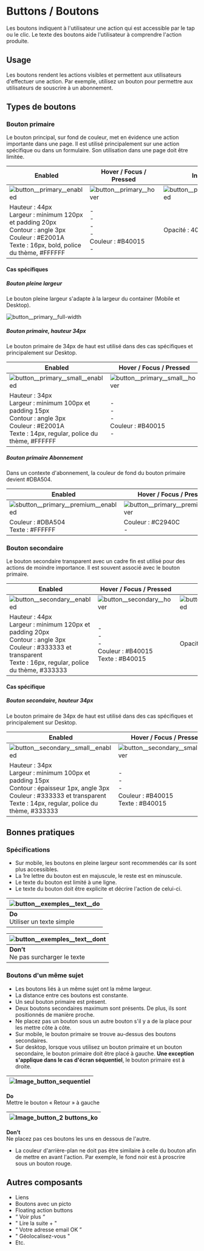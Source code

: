 # Buttons / Boutons

Les boutons indiquent à l'utilisateur une action qui est accessible par le tap ou le clic. Le texte des boutons aide l'utilisateur à comprendre l'action produite.

## Usage

Les boutons rendent les actions visibles et permettent aux utilisateurs d'effectuer une action. Par exemple, utilisez un bouton pour permettre aux utilisateurs de souscrire à un abonnement.

## Types de boutons

### Bouton primaire

Le bouton principal, sur fond de couleur, met en évidence une action importante dans une page. Il est utilisé principalement sur une action spécifique ou dans un formulaire. Son utilisation dans une page doit être limitée.

Enabled | Hover / Focus / Pressed | Inactif
------------ | ------------- | ------------- |
![button__primary__enabled](design/button__primary__enabled.png)| ![button__primary__hover](design/button__primary__hover.png)| ![button__primary__disabled](design/button__primary__disabled.png)
Hauteur : 44px  <br> Largeur : minimum 120px et padding 20px <br> Contour : angle 3px  <br> Couleur : #E2001A  <br> Texte : 16px, bold, police du thème, #FFFFFF | - <br> - <br> - <br> - <br> Couleur : #B40015 <br> - | Opacité : 40 %


#### Cas spécifiques

##### Bouton pleine largeur

Le bouton pleine largeur s'adapte à la largeur du container (Mobile et Desktop).

![button__primary__full-width](design/button__primary__full-width.png)


##### Bouton primaire, hauteur 34px

Le bouton primaire de 34px de haut est utilisé dans des cas spécifiques et principalement sur Desktop.

  Enabled | Hover / Focus / Pressed | Inactif
  ------------ | ------------- | ------------- |
  ![button__primary__small__enabled](design/button__primary__small__enabled.png)|![button__primary__small__hover](design/button__primary__small__hover.png)| ![button__primary__small__disabled](design/button__primary__small__disabled.png)
  Hauteur : 34px  <br> Largeur : minimum 100px et padding 15px  <br> Contour : angle 3px <br> Couleur : #E2001A <br> Texte : 14px, regular, police du thème, #FFFFFF | - <br> - <br> - <br> Couleur : #B40015 <br> - | Opacité : 40 %

##### Bouton primaire Abonnement

Dans un contexte d'abonnement, la couleur de fond du bouton primaire devient #DBA504.

  Enabled | Hover / Focus / Pressed
  ------------ | -------------
![sbutton__primary__premium__enabled](design/button__primary__premium__enabled.png)|   ![button__primary__premium__hover](design/button__primary__premium__hover.png)
Couleur : #DBA504 <br> Texte : #FFFFFF |  Couleur : #C2940C <br> -


### Bouton secondaire

Le bouton secondaire transparent avec un cadre fin est utilisé pour des actions de moindre importance. Il est souvent associé avec le bouton primaire.


Enabled | Hover / Focus / Pressed | Inactif
------------ | ------------- | ------------- |
![button__secondary__enabled](design/button__secondary__enabled.png)| ![button__secondary__hover](design/button__secondary__hover.png)| ![button__secondary__disabled](design/button__secondary__disabled.png)
Hauteur : 44px  <br> Largeur : minimum 120px et padding 20px  <br> Contour : angle 3px <br> Couleur : #333333 et transparent  <br> Texte : 16px, regular, police du thème, #333333 | - <br> - <br> - <br> Couleur : #B40015 <br> Texte : #B40015 | Opacité : 40 %


#### Cas spécifique
##### Bouton secondaire, hauteur 34px

Le bouton primaire de 34px de haut est utilisé dans des cas spécifiques et principalement sur Desktop.


Enabled | Hover / Focus / Pressed | Inactif
------------ | ------------- | ------------- |
![button__secondary__small__enabled](design/button__secondary__small__enabled.png)| ![button__secondary__small__hover](design/button__secondary__small__hover.png)| ![button__secondary__small__disabled](design/button__secondary__small__disabled.png)
Hauteur : 34px  <br> Largeur : minimum 100px et padding 15px  <br> Contour : épaisseur 1px, angle 3px <br> Couleur : #333333 et transparent <br> Texte : 14px, regular, police du thème, #333333 | - <br> - <br> - <br> Couleur : #B40015 <br> Texte : #B40015 | Opacité : 40 %

## Bonnes pratiques

### Spécifications
- Sur mobile, les boutons en pleine largeur sont recommendés car ils sont plus accessibles.
- La 1re lettre du bouton est en majuscule, le reste est en minuscule.
- Le texte du bouton est limité à une ligne.
- Le texte du bouton doit être explicite et décrire l'action de celui-ci.

<div class="do-dont">
 <div class="do">

![button__exemples__text__do](design/button__exemples__text__do.png)|
------------ |
**Do** <br/> Utiliser un texte simple |

 </div>

 <div class="dont">

![button__exemples__text__dont](design/button__exemples__text__dont.png) |
------------ |
**Don’t** <br/> Ne pas surcharger le texte |

 </div>
 </div>

### Boutons d'un même sujet

- Les boutons liés à un même sujet ont la même largeur.
- La distance entre ces boutons est constante.
- Un seul bouton primaire est présent.
- Deux boutons secondaires maximum sont présents. De plus, ils sont positionnés de manière proche.
- Ne placez pas un bouton sous un autre bouton s'il y a de la place pour les mettre côte à côte.
- Sur mobile, le bouton primaire se trouve au-dessus des boutons secondaires.
- Sur desktop, lorsque vous utilisez un bouton primaire et un bouton secondaire, le bouton primaire doit être placé à gauche. **Une exception s'applique dans le cas d'écran séquentiel**, le bouton primaire est à droite.

<div class="do-dont">
<div class="do">

![Image_button_sequentiel](design/Image_button_sequentiel.png)|
------------ |
**Do** <br/> Mettre le bouton «&nbsp;Retour&nbsp;» à gauche

 </div>
 </div>


 <div class="do-dont">
 <div class="dont">

![Image_button_2 buttons_ko](design/Image_button_buttons_ko.png)  |
------------ |
**Don’t** <br/> Ne placez pas ces boutons les uns en dessous de l'autre.

 </div>
 </div>


- La couleur d'arrière-plan ne doit pas être similaire à celle du bouton afin de mettre en avant l'action. Par exemple, le fond noir est à proscrire sous un bouton rouge.

## Autres composants
- Liens
- Boutons avec un picto
- Floating action buttons
- “ Voir plus “
- " Lire la suite + "
- “ Votre adresse email OK ”
- " Géolocalisez-vous "
- Etc.
